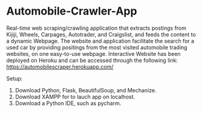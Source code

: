 # Automobile-Crawler-App

Real-time web scraping/crawling application that extracts postings from Kijiji, Wheels, Carpages, Autotrader, and Craigslist, and feeds the content to a dynamic Webpage. 
The website and application facilitate the search for a used car by providing positings from the most visited automobile trading websites, on one easy-to-use webpage. 
Interactive Website has been deployed on Heroku and can be accessed through the following link: https://automobilescraper.herokuapp.com/


Setup: 

1) Download Python, Flask, BeautifulSoup, and Mechanize. 
2) Download XAMPP for to lauch app on localhost. 
3) Download a Python IDE, such as pycharm. 

